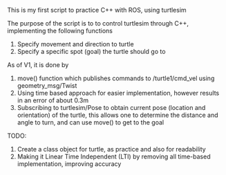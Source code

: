 This is my first script to practice C++ with ROS, using turtlesim

The purpose of the script is to to control turtlesim through C++, 
implementing the following functions
1) Specify movement and direction to turtle
2) Specify a specific spot (goal) the turtle should go to

As of V1, it is done by
1) move() function which publishes commands to /turtle1/cmd_vel using geometry_msg/Twist
2) Using time based approach for easier implementation, however results in an error of about 0.3m
3) Subscribing to turtlesim/Pose to obtain current pose (location and orientation) of the turtle, this allows one to determine the distance and angle to turn, and can use move() to get to the goal

TODO:
1) Create a class object for turtle, as practice and also for readability
2) Making it Linear Time Independent (LTI) by removing all time-based implementation, improving accuracy
